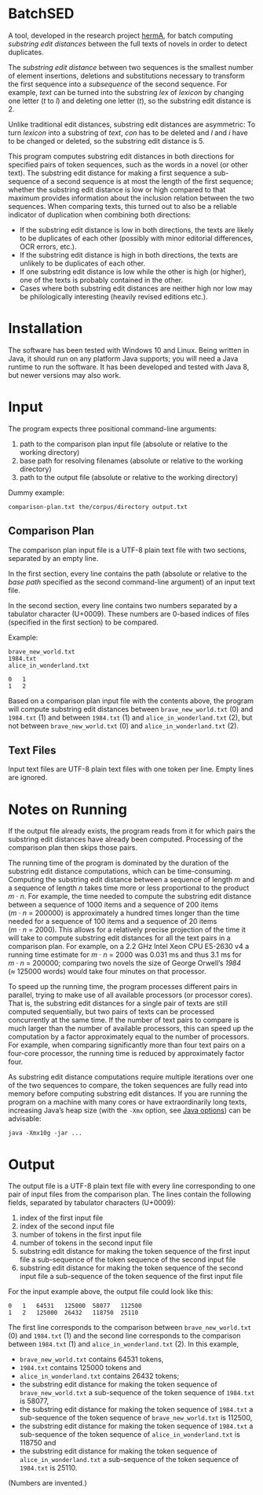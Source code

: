 # BatchSED

A tool, developed in the research project [hermA](https://www.herma.uni-hamburg.de/en.html), for batch computing *substring edit distances* between the full texts of novels in order to detect duplicates.

The *substring edit distance* between two sequences is the smallest number of element insertions, deletions and substitutions necessary to transform the first sequence into a *subsequence* of the second sequence. For example, *text* can be turned into the substring *lex* of *lexicon* by changing one letter (*t* to *l*) and deleting one letter (*t*), so the substring edit distance is 2.

Unlike traditional edit distances, substring edit distances are asymmetric: To turn *lexicon* into a substring of *text*, *con* has to be deleted and *l* and *i* have to be changed or deleted, so the substring edit distance is 5.

This program computes substring edit distances in both directions for specified pairs of token sequences, such as the words in a novel (or other text). The substring edit distance for making a first sequence a sub-sequence of a second sequence is at most the length of the first sequence; whether the substring edit distance is low or high compared to that maximum provides information about the inclusion relation between the two sequences. When comparing texts, this turned out to also be a reliable indicator of duplication when combining both directions:

* If the substring edit distance is low in both directions, the texts are likely to be duplicates of each other (possibly with minor editorial differences, OCR errors, etc.).
* If the substring edit distance is high in both directions, the texts are unlikely to be duplicates of each other.
* If one substring edit distance is low while the other is high (or higher), one of the texts is probably contained in the other.
* Cases where both substring edit distances are neither high nor low may be philologically interesting (heavily revised editions etc.).

# Installation

The software has been tested with Windows 10 and Linux. Being written in Java, it should run on any platform Java supports; you will need a Java runtime to run the software. It has been developed and tested with Java 8, but newer versions may also work.

# Input

The program expects three positional command-line arguments:

1. path to the comparison plan input file (absolute or relative to the working directory)
2. base path for resolving filenames (absolute or relative to the working directory)
3. path to the output file (absolute or relative to the working directory)

Dummy example:

	comparison-plan.txt the/corpus/directory output.txt

## Comparison Plan

The comparison plan input file is a UTF-8 plain text file with two sections, separated by an empty line.

In the first section, every line contains the path (absolute or relative to the *base path* specified as the second command-line argument) of an input text file.

In the second section, every line contains two numbers separated by a tabulator character (U+0009). These numbers are 0-based indices of files (specified in the first section) to be compared.

Example:

	brave_new_world.txt
	1984.txt
	alice_in_wonderland.txt
	
	0	1
	1	2

Based on a comparison plan input file with the contents above, the program will compute substring edit distances between `brave_new_world.txt` (0) and `1984.txt` (1) and between `1984.txt` (1) and `alice_in_wonderland.txt` (2), but not between `brave_new_world.txt` (0) and `alice_in_wonderland.txt` (2).

## Text Files

Input text files are UTF-8 plain text files with one token per line. Empty lines are ignored.

# Notes on Running

If the output file already exists, the program reads from it for which pairs the substring edit distances have already been computed. Processing of the comparison plan then skips those pairs.

The running time of the program is dominated by the duration of the substring edit distance computations, which can be time-consuming. Computing the substring edit distance between a sequence of length *m* and a sequence of length *n* takes time more or less proportional to the product *m* · *n*. For example, the time needed to compute the substring edit distance between a sequence of 1000 items and a sequence of 200 items (*m* · *n* = 200000) is approximately a hundred times longer than the time needed for a sequence of 100 items and a sequence of 20 items (*m* · *n* = 2000). This allows for a relatively precise projection of the time it will take to compute substring edit distances for all the text pairs in a comparison plan. For example, on a 2.2 GHz Intel Xeon CPU E5-2630 v4 a running time estimate for *m* · *n* = 2000 was 0.031 ms and thus 3.1 ms for *m* · *n* = 200000; comparing two novels the size of George Orwell’s *1984* (≈ 125000 words) would take four minutes on that processor.

To speed up the running time, the program processes different pairs in parallel, trying to make use of all available processors (or processor cores). That is, the substring edit distances for a single pair of texts are still computed sequentially, but two pairs of texts can be processed concurrently at the same time. If the number of text pairs to compare is much larger than the number of available processors, this can speed up the computation by a factor approximately equal to the number of processors. For example, when comparing significantly more than four text pairs on a four-core processor, the running time is reduced by approximately factor four.

As substring edit distance computations require multiple iterations over one of the two sequences to compare, the token sequences are fully read into memory before computing substring edit distances. If you are running the program on a machine with many cores or have extraordinarily long texts, increasing Java’s heap size (with the `-Xmx` option, see [Java options](https://docs.oracle.com/javase/7/docs/technotes/tools/windows/java.html)) can be advisable:

	java -Xmx10g -jar ...

# Output

The output file is a UTF-8 plain text file with every line corresponding to one pair of input files from the comparison plan. The lines contain the following fields, separated by tabulator characters (U+0009):

1. index of the first input file
2. index of the second input file
3. number of tokens in the first input file
4. number of tokens in the second input file
5. substring edit distance for making the token sequence of the first input file a sub-sequence of the token sequence of the second input file
6. substring edit distance for making the token sequence of the second input file a sub-sequence of the token sequence of the first input file

For the input example above, the output file could look like this:

	0	1	64531	125000	58077	112500
	1	2	125000	26432	118750	25110

The first line corresponds to the comparison between `brave_new_world.txt` (0) and `1984.txt` (1) and the second line corresponds to the comparison between `1984.txt` (1) and `alice_in_wonderland.txt` (2). In this example,

* `brave_new_world.txt` contains 64531 tokens,
* `1984.txt` contains 125000 tokens and
* `alice_in_wonderland.txt` contains 26432 tokens;
* the substring edit distance for making the token sequence of `brave_new_world.txt` a sub-sequence of the token sequence of `1984.txt` is 58077,
* the substring edit distance for making the token sequence of `1984.txt` a sub-sequence of the token sequence of `brave_new_world.txt` is 112500,
* the substring edit distance for making the token sequence of `1984.txt` a sub-sequence of the token sequence of `alice_in_wonderland.txt` is 118750 and
* the substring edit distance for making the token sequence of `alice_in_wonderland.txt` a sub-sequence of the token sequence of `1984.txt` is 25110.

(Numbers are invented.)
